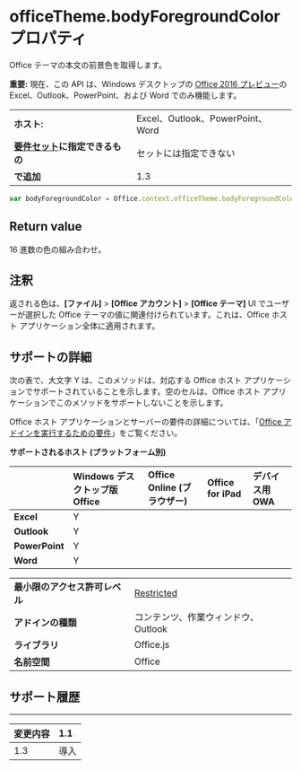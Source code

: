 
# officeTheme.bodyForegroundColor プロパティ
Office テーマの本文の前景色を取得します。

 **重要:** 現在、この API は、Windows デスクトップの [Office 2016 プレビュー](https://products.office.com/en-us/office-2016-preview)の Excel、Outlook、PowerPoint、および Word でのみ機能します。


|||
|:-----|:-----|
|**ホスト:**|Excel、Outlook、PowerPoint、Word|
|**[要件セット](../../docs/overview/specify-office-hosts-and-api-requirements.md)に指定できるもの**|セットには指定できない|
|**で追加**|1.3|



```js
var bodyForegroundColor = Office.context.officeTheme.bodyForegroundColor;
```


## Return value

16 進数の色の組み合わせ。


## 注釈

返される色は、**[ファイル]**  >  **[Office アカウント]**  >  **[Office テーマ]** UI でユーザーが選択した Office テーマの値に関連付けられています。これは、Office ホスト アプリケーション全体に適用されます。


## サポートの詳細


次の表で、大文字 Y は、このメソッドは、対応する Office ホスト アプリケーションでサポートされていることを示します。空のセルは、Office ホスト アプリケーションでこのメソッドをサポートしないことを示します。

Office ホスト アプリケーションとサーバーの要件の詳細については、「[Office アドインを実行するための要件](../../docs/overview/requirements-for-running-office-add-ins.md)」をご覧ください。


**サポートされるホスト (プラットフォーム別)**


||**Windows デスクトップ版 Office**|**Office Online (ブラウザー)**|**Office for iPad**|**デバイス用 OWA**|
|:-----|:-----|:-----|:-----|:-----|
|**Excel**|Y||||
|**Outlook**|Y||||
|**PowerPoint**|Y||||
|**Word**|Y||||

|||
|:-----|:-----|
|**最小限のアクセス許可レベル**|[Restricted](../../docs/develop/requesting-permissions-for-api-use-in-content-and-task-pane-add-ins.md)|
|**アドインの種類**|コンテンツ、作業ウィンドウ、Outlook|
|**ライブラリ**|Office.js|
|**名前空間**|Office|

## サポート履歴



****


|**変更内容**|**1.1**|
|:-----|:-----|
|1.3|導入|
